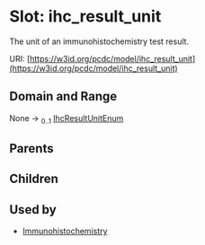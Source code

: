 
# Slot: ihc_result_unit


The unit of an immunohistochemistry test result.

URI: [https://w3id.org/pcdc/model/ihc_result_unit](https://w3id.org/pcdc/model/ihc_result_unit)


## Domain and Range

None &#8594;  <sub>0..1</sub> [IhcResultUnitEnum](IhcResultUnitEnum.md)

## Parents


## Children


## Used by

 * [Immunohistochemistry](Immunohistochemistry.md)
